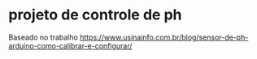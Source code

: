 # projeto de controle de ph

Baseado no trabalho 
https://www.usinainfo.com.br/blog/sensor-de-ph-arduino-como-calibrar-e-configurar/

